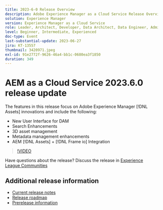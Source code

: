 ```yaml
---
title: 2023-6-0 Release Overview
description: Adobe Experience Manager as a Cloud Service Release Overview Video 2023.6.0The features in this release focus on Experience Manager Assets innovations and include the following - New User Interface for DAM Search Enhancements 3D asset management Metadata management enhancements AEM [!DNL Assets] + [!DNL Frame io]  Integration
solution: Experience Manager
version: Experience Manager as a Cloud Service
role: Leader, Architect, Developer, Data Architect, Data Engineer, Admin, User
level: Beginner, Intermediate, Experienced
doc-type: Event
last-substantial-update: 2023-06-27
jira: KT-13557
thumbnail: 3420971.jpeg
exl-id: 91e2772f-9626-46a4-bb1c-0680ea3f1850
duration: 349
---
```

# AEM as a Cloud Service 2023.6.0 release update 


The features in this release focus on Adobe Experience Manager [!DNL Assets] innovations and include the following:

* New User Interface for DAM
* Search Enhancements
* 3D asset management
* Metadata management enhancements
* AEM [!DNL Assets] + [!DNL Frame io] Integration

>[!VIDEO](https://video.tv.adobe.com/v/3420971/?learn=on)


Have questions about the release?  Discuss the release in [Experience League Communities](https://adobe.ly/444zA4U)

## Additional release information

* [Current release notes](https://experienceleague.adobe.com/docs/experience-manager-cloud-service/content/release-notes/home.html)
* [Release roadmap](https://experienceleague.adobe.com/docs/experience-manager-release-information/aem-release-updates/update-releases-roadmap.html)
* [Prerelease information](https://experienceleague.adobe.com/docs/experience-manager-cloud-service/content/release-notes/prerelease.html)
